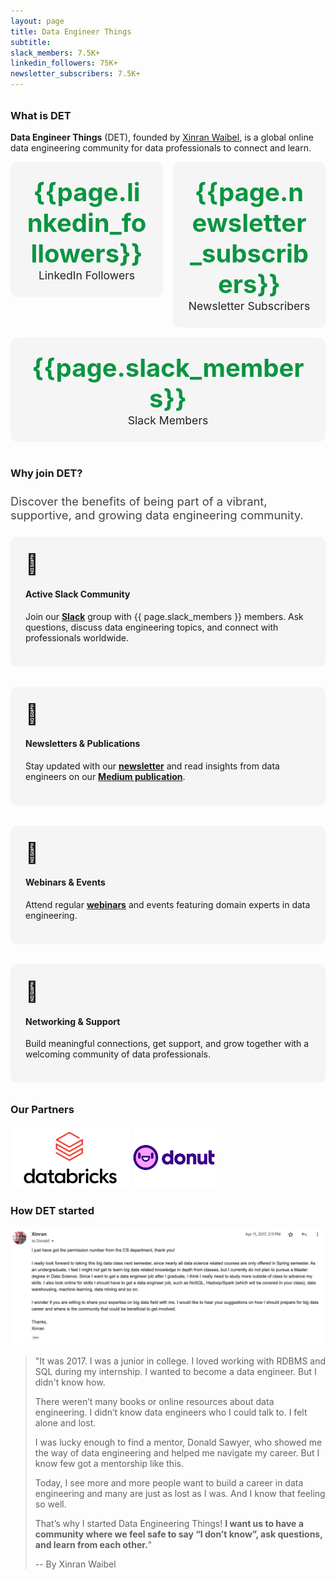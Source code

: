 ```yaml
---
layout: page
title: Data Engineer Things
subtitle: 
slack_members: 7.5K+
linkedin_followers: 75K+
newsletter_subscribers: 7.5K+
---
```


<h2 style="font-size:1.3rem; color:#003366; font-weight:400; margin-top:0; margin-bottom:2rem;">
  <span id="typewriter-subtitle"></span>
</h2>

<script>
document.addEventListener("DOMContentLoaded", function() {
  const text = "Created & curated by Data Engineers... For Data Engineers...";
  const el = document.getElementById("typewriter-subtitle");
  let i = 0;
  function type() {
    if (i <= text.length) {
      el.textContent = text.slice(0, i);
      i++;
      setTimeout(type, 20); // Faster typing speed
    }
  }
  type();
});
</script>

### What is DET

**Data Engineer Things** (DET), founded by [Xinran Waibel](https://www.linkedin.com/in/xinranwaibel/), is a global online data engineering community for data professionals to connect and learn.

<div style="display: flex; gap: 1rem; flex-wrap: wrap; margin-bottom: 1.5rem;">
  <a href="https://www.linkedin.com/company/data-engineer-things/" target="_blank" style="flex: 1; min-width: 180px; text-decoration: none;">
    <div style="background: #f5f5f5; border-radius: 10px; padding: 1.5rem; text-align: center;">
      <div style="font-size: 2.5rem; font-weight: bold; color: rgb(10, 149, 65);">{{page.linkedin_followers}}</div>
      <div style="font-size: 1.1rem; color: #222;">LinkedIn Followers</div>
    </div>
  </a>
  <a href="https://dataengineerthings.substack.com" target="_blank" style="flex: 1; min-width: 180px; text-decoration: none;">
    <div style="background: #f5f5f5; border-radius: 10px; padding: 1.5rem; text-align: center;">
      <div style="font-size: 2.5rem; font-weight: bold; color:rgb(10, 149, 65);">{{page.newsletter_subscribers}}</div>
      <div style="font-size: 1.1rem; color: #222;">Newsletter Subscribers</div>
    </div>
  </a>
  <a href="http://join.det.life" target="_blank" style="flex: 1; min-width: 180px; text-decoration: none;">
    <div style="background: #f5f5f5; border-radius: 10px; padding: 1.5rem; text-align: center;">
      <div style="font-size: 2.5rem; font-weight: bold; color:rgb(10, 149, 65);">{{page.slack_members}}</div>
      <div style="font-size: 1.1rem; color: #222;">Slack Members</div>
    </div>
  </a>
</div>

<div style="margin-bottom: 2.5rem;"></div>

### Why join DET?
<div style="margin-top: 1.5rem; margin-bottom: 1.5rem; font-size: 1.15rem; color: #444; text-align: left;">
  Discover the benefits of being part of a vibrant, supportive, and growing data engineering community.
</div>

<div style="display: flex; flex-wrap: wrap; gap: 2rem; margin-bottom: 2rem;">

  <div style="flex: 1 1 250px; background: #f5f5f5; border-radius: 10px; padding: 1.5rem; min-width: 220px; text-align: left;">
    <div style="font-size: 2rem;">💬</div>
    <h4>Active Slack Community</h4>
    <p>
      Join our <a href="http://join.det.life" target="_blank"><strong>Slack</strong></a> group with {{ page.slack_members }} members. Ask questions, discuss data engineering topics, and connect with professionals worldwide.
    </p>
  </div>

  <div style="flex: 1 1 250px; background: #f5f5f5; border-radius: 10px; padding: 1.5rem; min-width: 220px; text-align: left;">
    <div style="font-size: 2rem;">📰</div>
    <h4>Newsletters & Publications</h4>
    <p>
      Stay updated with our <a href="https://dataengineerthings.substack.com/" target="_blank"><strong>newsletter</strong></a> and read insights from data engineers on our <a href="https://blog.det.life" target="_blank"><strong>Medium publication</strong></a>.
    </p>
  </div>

  <div style="flex: 1 1 250px; background: #f5f5f5; border-radius: 10px; padding: 1.5rem; min-width: 220px; text-align: left;">
    <div style="font-size: 2rem;">🎥</div>
    <h4>Webinars & Events</h4>
    <p>
      Attend regular <a href="https://www.youtube.com/@data-engineer-things/streams" target="_blank"><strong>webinars</strong></a> and events featuring domain experts in data engineering.
    </p>
  </div>

  <div style="flex: 1 1 250px; background: #f5f5f5; border-radius: 10px; padding: 1.5rem; min-width: 220px; text-align: left;">
    <div style="font-size: 2rem;">🤝</div>
    <h4>Networking & Support</h4>
    <p>
      Build meaningful connections, get support, and grow together with a welcoming community of data professionals.
    </p>
  </div>

</div>

### Our Partners

<a href="https://www.databricks.com"><img src="/assets/img/logo/databricks-logo.png" alt="Databricks Logo" height="100"></a>
<a href="http://donut.com/"><img src="/assets/img/logo/donut-logo.png" alt="Donut Logo" height="100"></a>

### How DET started

![Alt](/assets/img/aboutus/email-screenshot.jpeg "An email written by Xinran in 2017")
> "It was 2017. I was a junior in college. I loved working with RDBMS and SQL during my internship. I wanted to become a data engineer. But I didn't know how.
> 
> There weren’t many books or online resources about data engineering. I didn’t know data engineers who I could talk to. I felt alone and lost.
>
> I was lucky enough to find a mentor, Donald Sawyer, who showed me the way of data engineering and helped me navigate my career. But I know few got a mentorship like this.
>
> Today, I see more and more people want to build a career in data engineering and many are just as lost as I was. And I know that feeling so well.
>
> That’s why I started Data Engineering Things! **I want us to have a community where we feel safe to say “I don’t know”, ask questions, and learn from each other.**"
> 
> -- By Xinran Waibel
